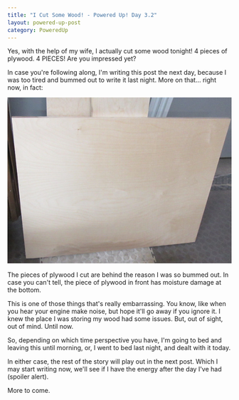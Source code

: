 ```yaml
---
title: "I Cut Some Wood! - Powered Up! Day 3.2"
layout: powered-up-post
category: PoweredUp
---
```

Yes, with the help of my wife, I actually cut some wood tonight! 4 pieces of plywood. 4 PIECES! Are you impressed yet?

In case you're following along, I'm writing this post the next day, because I was too tired and bummed out to write it last night. More on that... right now, in fact:

![](/assets/images-posts/powered-up-day-3-2-moisture-damage.jpg)

The pieces of plywood I cut are behind the reason I was so bummed out. In case you can't tell, the piece of plywood in front has moisture damage at the bottom.

This is one of those things that's really embarrassing. You know, like when you hear your engine make noise, but hope it'll go away if you ignore it. I knew the place I was storing my wood had some issues. But, out of sight, out of mind. Until now.

So, depending on which time perspective you have, I'm going to bed and leaving this until morning, or, I went to bed last night, and dealt with it today.

In either case, the rest of the story will play out in the next post. Which I may start writing now, we'll see if I have the energy after the day I've had (spoiler alert).

More to come.

